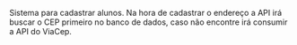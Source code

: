 Sistema para cadastrar alunos. Na hora de cadastrar o endereço a API irá buscar o CEP primeiro no banco de dados, caso não encontre irá consumir a API do ViaCep.





  
